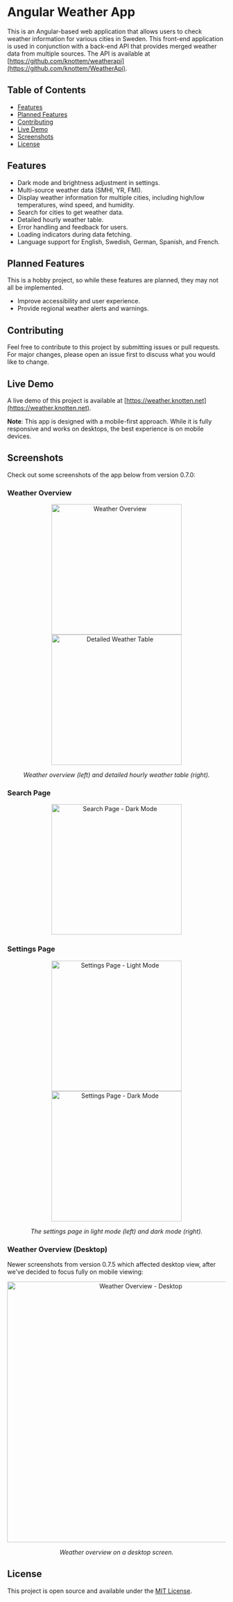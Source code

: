 # Angular Weather App

This is an Angular-based web application that allows users to check weather information for various cities in Sweden.
This front-end application is used in conjunction with a back-end API that provides merged weather data from multiple sources.
The API is available at [https://github.com/knottem/weatherapi](https://github.com/knottem/WeatherApi).

## Table of Contents

- [Features](#features)
- [Planned Features](#planned-features)
- [Contributing](#contributing)
- [Live Demo](#live-demo)
- [Screenshots](#screenshots)
- [License](#license)

## Features

- Dark mode and brightness adjustment in settings.
- Multi-source weather data (SMHI, YR, FMI).
- Display weather information for multiple cities, including high/low temperatures, wind speed, and humidity.
- Search for cities to get weather data.
- Detailed hourly weather table.
- Error handling and feedback for users.
- Loading indicators during data fetching.
- Language support for English, Swedish, German, Spanish, and French.

## Planned Features

This is a hobby project, so while these features are planned, they may not all be implemented.

- Improve accessibility and user experience.
- Provide regional weather alerts and warnings.

## Contributing

Feel free to contribute to this project by submitting issues or pull requests. For major changes, please open an issue first to discuss what you would like to change.

## Live Demo

A live demo of this project is available at [https://weather.knotten.net](https://weather.knotten.net).

**Note**: This app is designed with a mobile-first approach. While it is fully responsive and works on desktops, the best experience is on mobile devices.

## Screenshots

Check out some screenshots of the app below from version 0.7.0:

### Weather Overview
<div align="center">
  <img src="./docs/images/weather-overview.jpg" alt="Weather Overview" width="300">
  <img src="./docs/images/weather-table.jpg" alt="Detailed Weather Table" width="300">
</div>
<p align="center"><em>Weather overview (left) and detailed hourly weather table (right).</em></p>

### Search Page
<div align="center">
  <img src="./docs/images/search-dark.jpg" alt="Search Page - Dark Mode" width="300">
</div>

### Settings Page
<div align="center">
  <img src="./docs/images/settings-light.jpg" alt="Settings Page - Light Mode" width="300">
  <img src="./docs/images/settings-dark.jpg" alt="Settings Page - Dark Mode" width="300">
</div>
<p align="center"><em>The settings page in light mode (left) and dark mode (right).</em></p>



### Weather Overview (Desktop)
Newer screenshots from version 0.7.5 which affected desktop view, after we've decided to focus fully on mobile viewing:
<div align="center">
  <img src="./docs/images/weather-overview-desktop-0.7.5.jpg" alt="Weather Overview - Desktop" width="600">
</div>
<p align="center"><em>Weather overview on a desktop screen.</em></p>

## License

This project is open source and available under the [MIT License](LICENSE).
